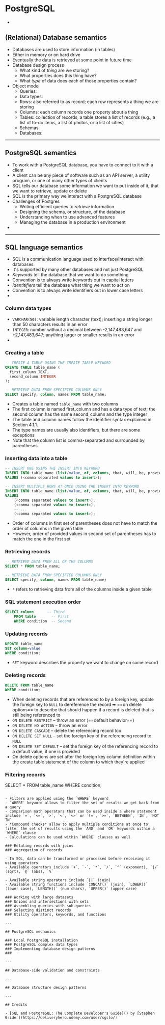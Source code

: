 # PostgreSQL

- 

## (Relational) Database semantics

- Databases are used to store information (in tables)
- Either in memory or on hard drive
- Eventually the data is retrieved at some point in future time
- Database design process
  - What kind of _thing_ are we storing?
  - What properties does this thing have?
  - What _type_ of data does each of those properties contain?
- Object model
  - Queries:
  - Data types:
  - Rows: also referred to as record; each row represents a thing we are storing
  - Columns: each column records one property about a thing
  - Tables: collection of records; a table stores a list of records (e.g., a list of to-do items, a list of photos, or a list of cities)
  - Schemas:
  - Databases:

---

## PostgreSQL semantics

- To work with a PostgreSQL database, you have to connect to it with a client
- A client can be any piece of software such as an API server, a utility program, or one of many other types of clients
- SQL tells our database some information we want to put inside of it, that we want to retrieve, update or delete
- SQL is the primary way we interact with a PostgreSQL database
- Challenges of Postgres
  - Writing efficient queries to _retrieve_ information
  - Designing the schema, or structure, of the database
  - Understanding when to use advanced features
  - Managing the database in a production environment
- 

---

## SQL language semantics

- SQL is a communication language used to interface/interact with databases
- It's supported by many other databases and not just PostgreSQL
- _Keywords_ tell the database that we want to do something
- Convention is to always write keywords out in capital letters
- _Identitifiers_ tell the database what thing we want to act on
- Convention is to always write identifiers out in lower case letters
- 

### Column data types

- `VARCHAR(50)`: variable length character (text); inserting a string longer than 50 characters results in an error
- `INTEGER`: number without a decimal between -2,147,483,647 and +2,147,483,647; anything larger or smaller results in an error
- 

### Creating a table

```sql
-- CREATE A TABLE USING THE CREATE TABLE KEYWORD
CREATE TABLE table_name (
  first_column TEXT,
  second_column INTEGER
);

-- RETRIEVE DATA FROM SPECIFIED COLUMNS ONLY
SELECT specify, column, names FROM table_name; 
```

- Creates a table named `table_name` with two columns
- The first column is named first_column and has a data type of text; the second column has the name second_column and the type integer
- The table and column names follow the identifier syntax explained in Section 4.1.1.
- The type names are usually also identifiers, but there are some exceptions
- Note that the column list is comma-separated and surrounded by parentheses

### Inserting data into a table

```sql
-- INSERT ONE USING THE INSERT INTO KEYWORD
INSERT INTO table_name (list/value, of, columns, that, will, be, provided)
VALUES (<comma separated values to insert>);

-- INSERT MULTIPLE ROWS AT ONCE USING THE INSERT INTO KEYWORD
INSERT INTO table_name (list/value, of, columns, that, will, be, provided)
VALUES
	(<comma separated values to insert>),
	(<comma separated values to insert>),
	-- ...
	(<comma separated values to insert>);
```

- Order of columns in first set of parentheses does not have to match the order of columns in the given table
- However, order of provided values in second set of parentheses has to match the one in the first set

### Retrieving records

```sql
-- RETRIEVE DATA FROM ALL OF THE COLUMNS
SELECT * FROM table_name;

-- RETRIEVE DATA FROM SPECIFIED COLUMNS ONLY
SELECT specify, column, names FROM table_name; 
```

- `*` refers to retrieving data from all of the columns inside a given table

### SQL statement execution order

```sql
SELECT column      -- Third
	FROM table       -- First
	WHERE condition  -- Second
```

### Updating records

```sql
UPDATE table_name
SET column=value
WHERE condition;
```

- `SET` keyword describes the property we want to change on some record

### Deleting records

```sql
DELETE FROM table_name
WHERE condition;
```

- When deleting records that are referenced to by a foreign key, update the foreign key to `NULL` to dereference the record ➡ ==on delete options== to describe that should happen if a record is deleted that is still being referenced to
- `ON DELETE RESTRICT` – throw an error (==default behavior==)
- `ON DELETE NO ACTION` – throw an error
- `ON DELETE CASCADE` – delete the referencing record too
- `ON DELETE SET NULL` – set the foreign key of the referencing record to `NULL`
- `ON DELETE SET DEFAULT` – set the foreign key of the referencing record to a default value, if one is provided
- On delete options are set after the foreign key column definition within the create table statement of the column to which they're applied

### Filtering records

SELECT * FROM table_name
WHERE condition;
```

- Filters are applied using the `WHERE` keyword
- `WHERE` keyword allows to filter the set of results we get back from a query
- Comparison math operators that can be used inside a where statement include `=`, `<=`, `>`, `<`, `<>` or `!=`, `>=`, `BETWEEN`, `IN`, `NOT IN`
- *Compound checks* allow to apply multiple conditions at once to filter the set of results using the `AND` and `OR` keywords within a `WHERE` clause
- Calculations can be used within `WHERE` clauses as well

### Relating records with joins
### Aggregation of records

- In SQL, data can be transformed or processed before receiving it using operators
- Available operators include `+`, `-`, `*`, `/`, `^` (exponent), `|/` (sqrt), `@` (abs), `%`

- Available string operators include `||` (join)
- Available string functions include `CONCAT()` (join), `LOWER()` (lower case), `LENGTH()` (num chars), `UPPER()` (upper case)

### Working with large datasets
### Unions and intersections with sets
### Assembling queries with sub-queries
### Selecting distinct records
### Utility operators, keywords, and functions

---

## PostgreSQL mechanics

### Local PostgreSQL installation
### PostgreSQL complex data types
### Implementing database design patterns
### 

---

## Database-side validation and constraints

---

## Database structure design patterns

---

## Credits

- [SQL and PostgreSQL: The Complete Developer's Guide]() by [Stephen Grider](https://deliveryhero.udemy.com/user/sgslo/)
